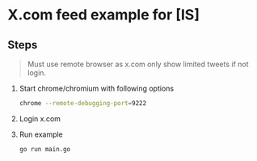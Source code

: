 # X.com feed example for [IS]

## Steps

> Must use remote browser as x.com only show limited tweets if not login.

1. Start chrome/chromium with following options

    ```sh
    chrome --remote-debugging-port=9222
    ```

2. Login x.com

3. Run example

    ```sh
    go run main.go
    ```
